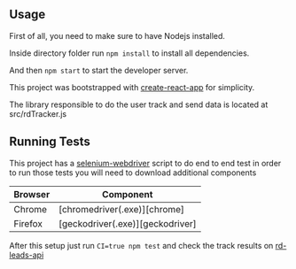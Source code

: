 ## Usage

First of all, you need to make sure to have Nodejs installed.

Inside directory folder run `npm install` to install all dependencies.

And then `npm start` to start the developer server.

This project was bootstrapped with [create-react-app](https://github.com/facebookincubator/create-react-app) for simplicity.

The library responsible to do the user track and send data is located at src/rdTracker.js

## Running Tests

This project has a [selenium-webdriver](https://github.com/SeleniumHQ/selenium/tree/master/javascript/node/selenium-webdriver) script to do end to end test in order to run those tests you will need to download additional components

| Browser           | Component                          |
| ----------------- | ---------------------------------- |
| Chrome            | [chromedriver(.exe)][chrome]       |
| Firefox           | [geckodriver(.exe)][geckodriver]   |


After this setup just run `CI=true npm test` and check the track results on [rd-leads-api](https://rd-leads-api.herokuapp.com/)
